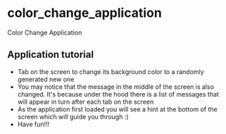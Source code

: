 # color_change_application

Color Change Application

## Application tutorial

 - Tab on the screen to change its background color to a randomly generated new one
 - You may notice that the message in the middle of the screen is also changed.
    It's because under the hood there is a list of messages that will appear in turn after each tab on the screen
 - As the application first loaded you will see a hint at the bottom of the screen which will guide you through :)
 - Have fun!!!